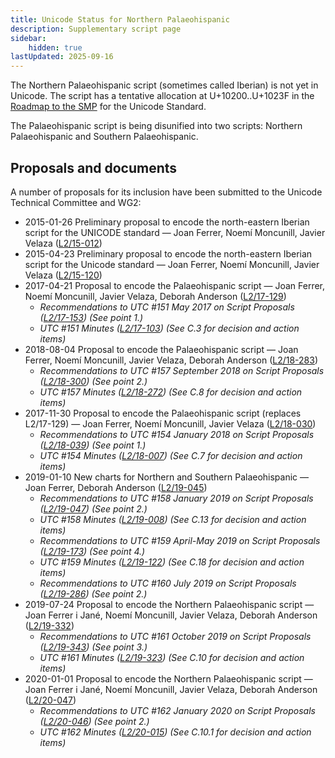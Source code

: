 ```yaml
---
title: Unicode Status for Northern Palaeohispanic
description: Supplementary script page
sidebar:
    hidden: true
lastUpdated: 2025-09-16
---
```


The Northern Palaeohispanic script (sometimes called Iberian) is not yet in Unicode. The script has a tentative allocation at U+10200..U+1023F in the [Roadmap to the SMP](http://www.unicode.org/roadmaps/smp/) for the Unicode Standard. 

The Palaeohispanic script is being disunified into two scripts: Northern Palaeohispanic and Southern Palaeohispanic.

## Proposals and documents

A number of proposals for its inclusion have been submitted to the Unicode Technical Committee and WG2:
- 2015-01-26 Preliminary proposal to encode the north-eastern Iberian script for the UNICODE standard — Joan Ferrer, Noemí Moncunill, Javier Velaza ([L2/15-012](http://www.unicode.org/cgi-bin/GetMatchingDocs.pl?L2/15-012))
- 2015-04-23 Preliminary proposal to encode the north-eastern Iberian script for the Unicode standard — Joan Ferrer, Noemí Moncunill, Javier Velaza ([L2/15-120](http://www.unicode.org/cgi-bin/GetMatchingDocs.pl?L2/15-120))
- 2017-04-21 Proposal to encode the Palaeohispanic script — Joan Ferrer, Noemí Moncunill, Javier Velaza, Deborah Anderson ([L2/17-129](http://www.unicode.org/cgi-bin/GetMatchingDocs.pl?L2/17-129))
  - _Recommendations to UTC #151 May 2017 on Script Proposals ([L2/17-153](http://www.unicode.org/cgi-bin/GetMatchingDocs.pl?L2/17-153)) (See point 1.)_
  - _UTC #151 Minutes ([L2/17-103](http://www.unicode.org/L2/L2017/17103.htm)) (See C.3 for decision and action items)_
- 2018-08-04 Proposal to encode the Palaeohispanic script — Joan Ferrer, Noemí Moncunill, Javier Velaza, Deborah Anderson ([L2/18-283](http://www.unicode.org/cgi-bin/GetMatchingDocs.pl?L2/18-283))
  - _Recommendations to UTC #157 September 2018 on Script Proposals ([L2/18-300](http://www.unicode.org/L2/L2018/18300-script-ad-hoc-rec.pdf)) (See point 2.)_
  - _UTC #157 Minutes ([L2/18-272](http://www.unicode.org/L2/L2018/18272.htm)) (See C.8 for decision and action items)_
- 2017-11-30 Proposal to encode the Palaeohispanic script (replaces L2/17-129) — Joan Ferrer, Noemí Moncunill, Javier Velaza ([L2/18-030](http://www.unicode.org/cgi-bin/GetMatchingDocs.pl?L2/18-030))
  - _Recommendations to UTC #154 January 2018 on Script Proposals ([L2/18-039](http://www.unicode.org/cgi-bin/GetMatchingDocs.pl?L2/18-039)) (See point 1.)_
  - _UTC #154 Minutes ([L2/18-007](http://www.unicode.org/L2/L2018/18007.htm)) (See C.7 for decision and action items)_
- 2019-01-10 New charts for Northern and Southern Palaeohispanic — Joan Ferrer, Deborah Anderson ([L2/19-045](http://www.unicode.org/cgi-bin/GetMatchingDocs.pl?L2/19-045))
  - _Recommendations to UTC #158 January 2019 on Script Proposals ([L2/19-047](https://www.unicode.org/L2/L2019/19047-script-adhoc-recs.pdf)) (See point 2.)_
  - _UTC #158 Minutes ([L2/19-008](https://www.unicode.org/L2/L2019/19008.htm)) (See C.13 for decision and action items)_
  - _Recommendations to UTC #159 April-May 2019 on Script Proposals ([L2/19-173](http://www.unicode.org/L2/L2019/19173-script-adhoc-recs.pdf)) (See point 4.)_
  - _UTC #159 Minutes ([L2/19-122](http://www.unicode.org/L2/L2019/19122.htm)) (See C.18 for decision and action items)_
  - _Recommendations to UTC #160 July 2019 on Script Proposals ([L2/19-286](https://www.unicode.org/L2/L2019/19286-script-recs.pdf)) (See point 2.)_
- 2019-07-24 Proposal to encode the Northern Palaeohispanic script — Joan Ferrer i Jané, Noemí  Moncunill,  Javier Velaza, Deborah Anderson ([L2/19-332](http://www.unicode.org/cgi-bin/GetMatchingDocs.pl?L2/19-332))
  - _Recommendations to UTC #161 October 2019 on Script Proposals ([L2/19-343](http://www.unicode.org/L2/L2019/19343-script-adhoc-recs.pdf)) (See point 3.)_
  - _UTC #161 Minutes ([L2/19-323](https://www.unicode.org/L2/L2019/19323.htm)) (See C.10 for decision and action items)_
- 2020-01-01 Proposal to encode the Northern Palaeohispanic script — Joan Ferrer i Jané, Noemí Moncunill, Javier Velaza, Deborah Anderson ([L2/20-047](http://www.unicode.org/cgi-bin/GetMatchingDocs.pl?L2/20-047))
  - _Recommendations to UTC #162 January 2020 on Script Proposals ([L2/20-046](http://www.unicode.org/L2/L2020/20046-script-adhoc-rept.pdf)) (See point 2.)_
  - _UTC #162 Minutes ([L2/20-015](http://www.unicode.org/L2/L2020/20015.htm)) (See C.10.1 for decision and action items)_
